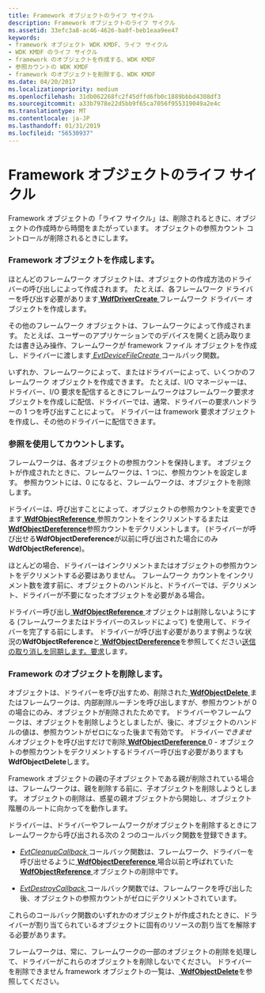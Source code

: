 ```yaml
---
title: Framework オブジェクトのライフ サイクル
description: Framework オブジェクトのライフ サイクル
ms.assetid: 33efc3a8-ac46-4626-ba0f-beb1eaa9ee47
keywords:
- framework オブジェクト WDK KMDF、ライフ サイクル
- WDK KMDF のライフ サイクル
- framework のオブジェクトを作成する、WDK KMDF
- 参照カウントの WDK KMDF
- framework のオブジェクトを削除する、WDK KMDF
ms.date: 04/20/2017
ms.localizationpriority: medium
ms.openlocfilehash: 31db062268fc2f45dffd6fb0c1889bbbd4308df3
ms.sourcegitcommit: a33b7978e22d5bb9f65ca7056f955319049a2e4c
ms.translationtype: MT
ms.contentlocale: ja-JP
ms.lasthandoff: 01/31/2019
ms.locfileid: "56530937"
---
```

# <a name="framework-object-life-cycle"></a>Framework オブジェクトのライフ サイクル





Framework オブジェクトの「ライフ サイクル」は、削除されるときに、オブジェクトの作成時から時間をまたがっています。 オブジェクトの参照カウント コントロールが削除されるときにします。

### <a name="creating-a-framework-object"></a>Framework オブジェクトを作成します。

ほとんどのフレームワーク オブジェクトは、オブジェクトの作成方法のドライバーの呼び出しによって作成されます。 たとえば、各フレームワーク ドライバーを呼び出す必要があります[ **WdfDriverCreate** ](https://msdn.microsoft.com/library/windows/hardware/ff547175)フレームワーク ドライバー オブジェクトを作成します。

その他のフレームワーク オブジェクトは、フレームワークによって作成されます。 たとえば、ユーザーのアプリケーションでのデバイスを開くと読み取りまたは書き込み操作、フレームワークが framework ファイル オブジェクトを作成し、ドライバーに渡します[ *EvtDeviceFileCreate* ](https://msdn.microsoft.com/library/windows/hardware/ff540868)コールバック関数。

いずれか、フレームワークによって、またはドライバーによって、いくつかのフレームワーク オブジェクトを作成できます。 たとえば、I/O マネージャーは、ドライバー、I/O 要求を配信するときにフレームワークはフレームワーク要求オブジェクトを作成しに配信、ドライバーでは、通常、ドライバーの要求ハンドラーの 1 つを呼び出すことによって。 ドライバーは framework 要求オブジェクトを作成し、その他のドライバーに配信できます。

### <a name="using-reference-counts"></a>参照を使用してカウントします。

フレームワークは、各オブジェクトの参照カウントを保持します。 オブジェクトが作成されたときに、フレームワークは、1 つに、参照カウントを設定します。 参照カウントには、0 になると、フレームワークは、オブジェクトを削除します。

ドライバーは、呼び出すことによって、オブジェクトの参照カウントを変更できます[ **WdfObjectReference** ](https://msdn.microsoft.com/library/windows/hardware/ff548758)参照カウントをインクリメントするまたは[ **WdfObjectDereference**](https://msdn.microsoft.com/library/windows/hardware/ff548739)参照カウントをデクリメントします。 (ドライバーが呼び出せる**WdfObjectDereference**が以前に呼び出された場合にのみ**WdfObjectReference**)。

ほとんどの場合、ドライバーはインクリメントまたはオブジェクトの参照カウントをデクリメントする必要はありません。 フレームワーク カウントをインクリメント数を渡す前に、オブジェクトのハンドルと、ドライバーでは、デクリメント、ドライバーが不要になったオブジェクトを必要がある場合。

ドライバー呼び出し[ **WdfObjectReference** ](https://msdn.microsoft.com/library/windows/hardware/ff548758)オブジェクトは削除しないようにする (フレームワークまたはドライバーのスレッドによって) を使用して、ドライバーを完了する前にします。 ドライバーが呼び出す必要があります例ような状況の**WdfObjectReference**と[ **WdfObjectDereference**](https://msdn.microsoft.com/library/windows/hardware/ff548739)を参照してください[送信の取り消しを同期します。要求](synchronizing-cancellation-of-sent-requests.md)します。

### <a name="deleting-a-framework-object"></a>Framework のオブジェクトを削除します。

オブジェクトは、ドライバーを呼び出すため、削除された[ **WdfObjectDelete** ](https://msdn.microsoft.com/library/windows/hardware/ff548734)またはフレームワークは、内部削除ルーチンを呼び出しますが、参照カウントが 0 の場合にのみ、オブジェクトが削除されたためです。 ドライバーやフレームワークは、オブジェクトを削除しようとしましたが、後に、オブジェクトのハンドルの値は、参照カウントがゼロになった後まで有効です。 ドライバー*できません*オブジェクトを呼び出すだけで削除[ **WdfObjectDereference** ](https://msdn.microsoft.com/library/windows/hardware/ff548739) 0 - オブジェクトの参照カウントをデクリメントするドライバー呼び出す必要がありますも**WdfObjectDelete**します。

Framework オブジェクトの親の子オブジェクトである親が削除されている場合は、フレームワークは、親を削除する前に、子オブジェクトを削除しようとします。 オブジェクトの削除は、惑星の親オブジェクトから開始し、オブジェクト階層のルートに向かってを動作します。

ドライバーは、ドライバーやフレームワークがオブジェクトを削除するときにフレームワークから呼び出される次の 2 つのコールバック関数を登録できます。

-   [ *EvtCleanupCallback* ](https://msdn.microsoft.com/library/windows/hardware/ff540840)コールバック関数は、フレームワーク、ドライバーを呼び出せるように[ **WdfObjectDereference** ](https://msdn.microsoft.com/library/windows/hardware/ff548739)場合以前と呼ばれていた[ **WdfObjectReference** ](https://msdn.microsoft.com/library/windows/hardware/ff548758)オブジェクトの削除中です。

-   [ *EvtDestroyCallback* ](https://msdn.microsoft.com/library/windows/hardware/ff540841)コールバック関数では、フレームワークを呼び出した後、オブジェクトの参照カウントがゼロにデクリメントされています。

これらのコールバック関数のいずれかのオブジェクトが作成されたときに、ドライバーが割り当てられているオブジェクトに固有のリソースの割り当てを解除する必要があります。

フレームワークは、常に、フレームワークの一部のオブジェクトの削除を処理して、ドライバーがこれらのオブジェクトを削除しないでください。 ドライバーを削除できません framework オブジェクトの一覧は、[ **WdfObjectDelete**](https://msdn.microsoft.com/library/windows/hardware/ff548734)を参照してください。

 

 





